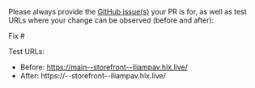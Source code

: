 Please always provide the [GitHub issue(s)](../issues) your PR is for, as well as test URLs where your change can be observed (before and after):

Fix #<gh-issue-id>

Test URLs:
- Before: https://main--storefront--iliampav.hlx.live/
- After: https://<branch>--storefront--iliampav.hlx.live/
